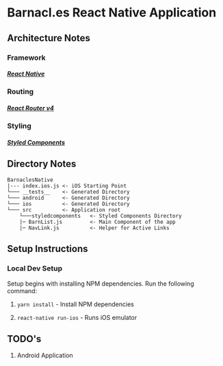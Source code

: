 # Barnacl.es React Native Application

## Architecture Notes
### Framework
##### [**React Native**](https://github.com/facebook/react-native)

### Routing
##### [**React Router v4**](https://github.com/ReactTraining/react-router)

### Styling
##### [**Styled Components**](https://github.com/styled-components/styled-components)

## Directory Notes
```
BarnaclesNative
|--- index.ios.js <- iOS Starting Point
└─── __tests__    <- Generated Directory
└─── android      <- Generated Directory
└─── ios          <- Generated Directory
└─── src          <- Application root
    └───styledcomponents   <- Styled Components Directory
    |─ BarnList.js         <- Main Component of the app
    |─ NavLink.js          <- Helper for Active Links
```

## Setup Instructions

### Local Dev Setup

Setup begins with installing NPM dependencies. Run the following command:

1. `yarn install` - Install NPM dependencies

2. `react-native run-ios` - Runs iOS emulator


## TODO's

1. Android Application